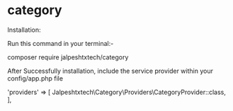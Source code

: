 # category
Installation:

Run this command in your terminal:-

  composer require jalpeshtxtech/category
  
After Successfully installation, include the service provider within your config/app.php file

  'providers' => [
      Jalpeshtxtech\Category\Providers\CategoryProvider::class,
   ],
